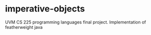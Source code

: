 # imperative-objects
UVM CS 225 programming languages final project. Implementation of featherweight java
